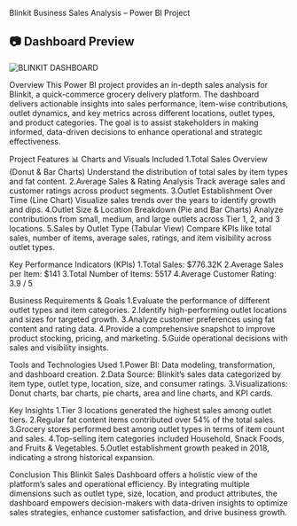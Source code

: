 Blinkit Business Sales Analysis – Power BI Project

## 📷 Dashboard Preview

![BLINKIT DASHBOARD](https://github.com/user-attachments/assets/13000491-958e-498a-ad6e-53956295be5c)



Overview
This Power BI project provides an in-depth sales analysis for Blinkit, a quick-commerce grocery delivery platform. The dashboard delivers actionable insights into sales performance, item-wise contributions, outlet dynamics, and key metrics across different locations, outlet types, and product categories. The goal is to assist stakeholders in making informed, data-driven decisions to enhance operational and strategic effectiveness.


Project Features
📊 Charts and Visuals Included
1.Total Sales Overview (Donut & Bar Charts)
  Understand the distribution of total sales by item types and fat content.
2.Average Sales & Rating Analysis
  Track average sales and customer ratings across product segments.
3.Outlet Establishment Over Time (Line Chart)
  Visualize sales trends over the years to identify growth and dips.
4.Outlet Size & Location Breakdown (Pie and Bar Charts)
  Analyze contributions from small, medium, and large outlets across Tier 1, 2, and 3 locations.
5.Sales by Outlet Type (Tabular View)
  Compare KPIs like total sales, number of items, average sales, ratings, and item visibility across outlet types.


  Key Performance Indicators (KPIs)
1.Total Sales: $776.32K
2.Average Sales per Item: $141
3.Total Number of Items: 5517
4.Average Customer Rating: 3.9 / 5


Business Requirements & Goals
1.Evaluate the performance of different outlet types and item categories.
2.Identify high-performing outlet locations and sizes for targeted growth.
3.Analyze customer preferences using fat content and rating data.
4.Provide a comprehensive snapshot to improve product stocking, pricing, and marketing.
5.Guide operational decisions with sales and visibility insights.


Tools and Technologies Used
1.Power BI: Data modeling, transformation, and dashboard creation.
2.Data Source: Blinkit’s sales data categorized by item type, outlet type, location, size, and consumer ratings.
3.Visualizations: Donut charts, bar charts, pie charts, area and line charts, and KPI cards.


Key Insights
1.Tier 3 locations generated the highest sales among outlet tiers.
2.Regular fat content items contributed over 54% of the total sales.
3.Grocery stores performed best among outlet types in terms of item count and sales.
4.Top-selling item categories included Household, Snack Foods, and Fruits & Vegetables.
5.Outlet establishment growth peaked in 2018, indicating a strong historical expansion.


Conclusion
This Blinkit Sales Dashboard offers a holistic view of the platform’s sales and operational efficiency. By integrating multiple dimensions such as outlet type, size, location, and product attributes, the dashboard empowers decision-makers with data-driven insights to optimize sales strategies, enhance customer satisfaction, and drive business growth.








